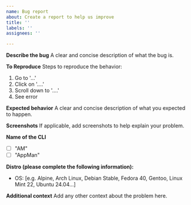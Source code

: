 ```yaml
---
name: Bug report
about: Create a report to help us improve
title: ''
labels: ''
assignees: ''

---
```


**Describe the bug**
A clear and concise description of what the bug is.

**To Reproduce**
Steps to reproduce the behavior:
1. Go to '...'
2. Click on '....'
3. Scroll down to '....'
4. See error

**Expected behavior**
A clear and concise description of what you expected to happen.

**Screenshots**
If applicable, add screenshots to help explain your problem.

**Name of the CLI**
- [ ] "AM"
- [ ] "AppMan"

**Distro (please complete the following information):**
 - OS: [e.g. Alpine, Arch Linux, Debian Stable, Fedora 40, Gentoo, Linux Mint 22, Ubuntu 24.04...]

**Additional context**
Add any other context about the problem here.
